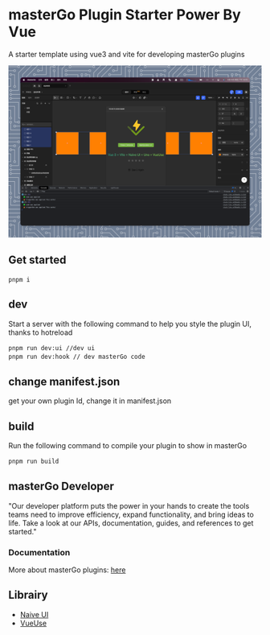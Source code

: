 # masterGo Plugin Starter Power By Vue

A starter template using vue3 and vite for developing masterGo plugins


![ScreenShoot](./docs/shotScreen.png)


## Get started 

```
pnpm i
```
## dev

Start a server with the following command to help you style
the plugin UI, thanks to hotreload

```bash
pnpm run dev:ui //dev ui
pnpm run dev:hook // dev masterGo code
```

## change manifest.json
get your own plugin Id, change it in manifest.json

## build

Run the following command to compile your plugin to show in masterGo
```bash
pnpm run build
```



## masterGo Developer
"Our developer platform puts the power in your hands to create the tools teams need to improve efficiency, expand functionality, and bring ideas to life. Take a look at our APIs, documentation, guides, and references to get started."

### Documentation

More about masterGo plugins: [here](https://developers.mastergo.com/guide/setup.html)
## Librairy

- [Naive UI](https://www.naiveui.com)
- [VueUse](https://vueuse.org/)
